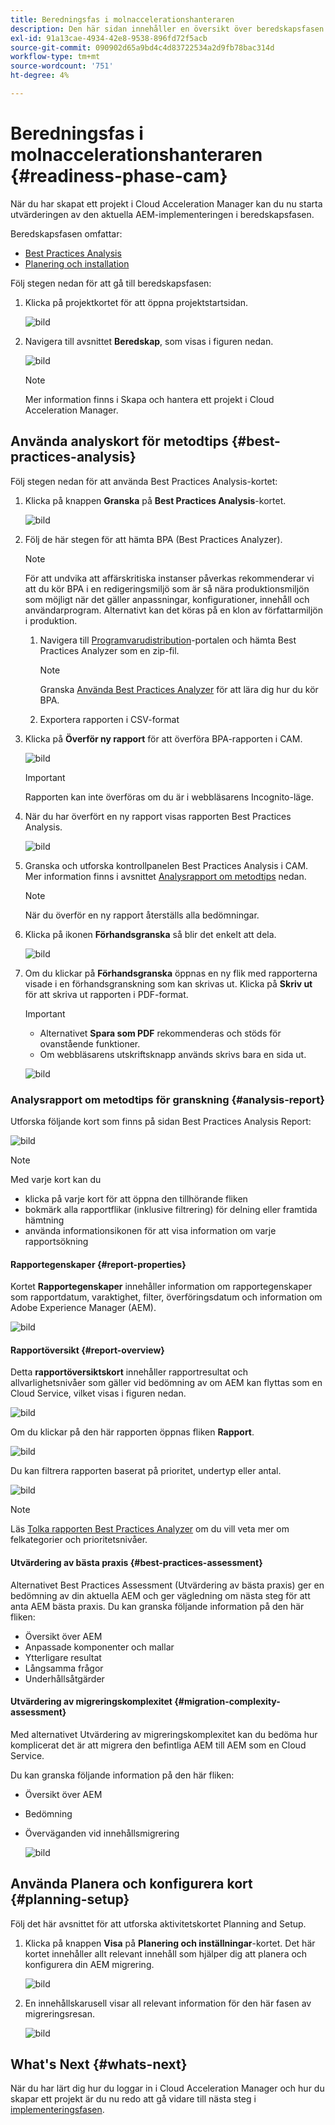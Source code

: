 ```yaml
---
title: Beredningsfas i molnaccelerationshanteraren
description: Den här sidan innehåller en översikt över beredskapsfasen i Cloud Acceleration Manager.
exl-id: 91a13cae-4934-42e8-9538-896fd72f5acb
source-git-commit: 090902d65a9bd4c4d83722534a2d9fb78bac314d
workflow-type: tm+mt
source-wordcount: '751'
ht-degree: 4%

---
```


# Beredningsfas i molnaccelerationshanteraren {#readiness-phase-cam}

När du har skapat ett projekt i Cloud Acceleration Manager kan du nu starta utvärderingen av den aktuella AEM-implementeringen i beredskapsfasen.

Beredskapsfasen omfattar:

* [Best Practices Analysis](#best-practices-analysis)
* [Planering och installation](#planning-setup)

Följ stegen nedan för att gå till beredskapsfasen:

1. Klicka på projektkortet för att öppna projektstartsidan.

   ![bild](/help/move-to-cloud-service/cloud-acceleration-manager/assets/cam-landing1.png)

1. Navigera till avsnittet **Beredskap**, som visas i figuren nedan.

   ![bild](/help/move-to-cloud-service/cloud-acceleration-manager/assets/readiness-1.png)

   >[!NOTE]
   >Mer information finns i Skapa och hantera ett projekt i Cloud Acceleration Manager.

## Använda analyskort för metodtips {#best-practices-analysis}

Följ stegen nedan för att använda Best Practices Analysis-kortet:

1. Klicka på knappen **Granska** på **Best Practices Analysis**-kortet.

   ![bild](/help/move-to-cloud-service/cloud-acceleration-manager/assets/readiness-2.png)

1. Följ de här stegen för att hämta BPA (Best Practices Analyzer).

   >[!NOTE]
   >För att undvika att affärskritiska instanser påverkas rekommenderar vi att du kör BPA i en redigeringsmiljö som är så nära produktionsmiljön som möjligt när det gäller anpassningar, konfigurationer, innehåll och användarprogram. Alternativt kan det köras på en klon av författarmiljön i produktion.

   1. Navigera till [Programvarudistribution](https://experience.adobe.com/#/downloads/content/software-distribution/en/aemcloud.html)-portalen och hämta Best Practices Analyzer som en zip-fil.

      >[!NOTE]
      >Granska [Använda Best Practices Analyzer](https://experienceleague.adobe.com/docs/experience-manager-cloud-service/moving/cloud-migration/best-practices-analyzer/using-best-practices-analyzer.html?lang=en#imp-considerations) för att lära dig hur du kör BPA.

   1. Exportera rapporten i CSV-format

1. Klicka på **Överför ny rapport** för att överföra BPA-rapporten i CAM.

   ![bild](/help/move-to-cloud-service/cloud-acceleration-manager/assets/readiness-3.png)

   >[!IMPORTANT]
   >Rapporten kan inte överföras om du är i webbläsarens Incognito-läge.

1. När du har överfört en ny rapport visas rapporten Best Practices Analysis.

   ![bild](/help/move-to-cloud-service/cloud-acceleration-manager/assets/cam-bpareport.png)

1. Granska och utforska kontrollpanelen Best Practices Analysis i CAM. Mer information finns i avsnittet [Analysrapport om metodtips](#analysis-report) nedan.

   >[!NOTE]
   >När du överför en ny rapport återställs alla bedömningar.

1. Klicka på ikonen **Förhandsgranska** så blir det enkelt att dela.

   ![bild](/help/move-to-cloud-service/best-practices-analyzer/assets/bpa-printpreview1.png)

1. Om du klickar på **Förhandsgranska** öppnas en ny flik med rapporterna visade i en förhandsgranskning som kan skrivas ut. Klicka på **Skriv ut** för att skriva ut rapporten i PDF-format.

   >[!IMPORTANT]
   >* Alternativet **Spara som PDF** rekommenderas och stöds för ovanstående funktioner.
   >* Om webbläsarens utskriftsknapp används skrivs bara en sida ut.


   ![bild](/help/move-to-cloud-service/best-practices-analyzer/assets/bpa-printpreview2.png)

### Analysrapport om metodtips för granskning {#analysis-report}

Utforska följande kort som finns på sidan Best Practices Analysis Report:

![bild](/help/move-to-cloud-service/cloud-acceleration-manager/assets/cam-bpareport.png)

>[!NOTE]
> Med varje kort kan du
>* klicka på varje kort för att öppna den tillhörande fliken
>* bokmärk alla rapportflikar (inklusive filtrering) för delning eller framtida hämtning
>* använda informationsikonen för att visa information om varje rapportsökning


#### Rapportegenskaper {#report-properties}

Kortet **Rapportegenskaper** innehåller information om rapportegenskaper som rapportdatum, varaktighet, filter, överföringsdatum och information om Adobe Experience Manager (AEM).

![bild](/help/move-to-cloud-service/cloud-acceleration-manager/assets/report-properties.png)

#### Rapportöversikt {#report-overview}

Detta **rapportöversiktskort** innehåller rapportresultat och allvarlighetsnivåer som gäller vid bedömning av om AEM kan flyttas som en Cloud Service, vilket visas i figuren nedan.

![bild](/help/move-to-cloud-service/cloud-acceleration-manager/assets/report-overview.png)

Om du klickar på den här rapporten öppnas fliken **Rapport**.

![bild](/help/move-to-cloud-service/cloud-acceleration-manager/assets/report-overview2.png)

Du kan filtrera rapporten baserat på prioritet, undertyp eller antal.

![bild](/help/move-to-cloud-service/cloud-acceleration-manager/assets/report-overview3.png)

>[!NOTE]
>Läs [Tolka rapporten Best Practices Analyzer](https://experienceleague.adobe.com/docs/experience-manager-cloud-service/moving/cloud-migration/best-practices-analyzer/using-best-practices-analyzer.html?lang=en) om du vill veta mer om felkategorier och prioritetsnivåer.

#### Utvärdering av bästa praxis {#best-practices-assessment}

Alternativet Best Practices Assessment (Utvärdering av bästa praxis) ger en bedömning av din aktuella AEM och ger vägledning om nästa steg för att anta AEM bästa praxis. Du kan granska följande information på den här fliken:

* Översikt över AEM
* Anpassade komponenter och mallar
* Ytterligare resultat
* Långsamma frågor
* Underhållsåtgärder

#### Utvärdering av migreringskomplexitet {#migration-complexity-assessment}

Med alternativet Utvärdering av migreringskomplexitet kan du bedöma hur komplicerat det är att migrera den befintliga AEM till AEM som en Cloud Service.

Du kan granska följande information på den här fliken:

* Översikt över AEM
* Bedömning
* Överväganden vid innehållsmigrering

   ![bild](/help/move-to-cloud-service/cloud-acceleration-manager/assets/migration-complexity-1.png)

## Använda Planera och konfigurera kort {#planning-setup}

Följ det här avsnittet för att utforska aktivitetskortet Planning and Setup.

1. Klicka på knappen **Visa** på **Planering och inställningar**-kortet. Det här kortet innehåller allt relevant innehåll som hjälper dig att planera och konfigurera din AEM migrering.

   ![bild](/help/move-to-cloud-service/cloud-acceleration-manager/assets/readiness-view.png)

1. En innehållskarusell visar all relevant information för den här fasen av migreringsresan.

   ![bild](/help/move-to-cloud-service/cloud-acceleration-manager/assets/readiness-5-planning.png)

## What&#39;s Next {#whats-next}

När du har lärt dig hur du loggar in i Cloud Acceleration Manager och hur du skapar ett projekt är du nu redo att gå vidare till nästa steg i [implementeringsfasen](https://experienceleague.adobe.com/docs/experience-manager-cloud-service/moving/cloud-acceleration-manager/using-cam/cam-implementation-phase.html?lang=en).
